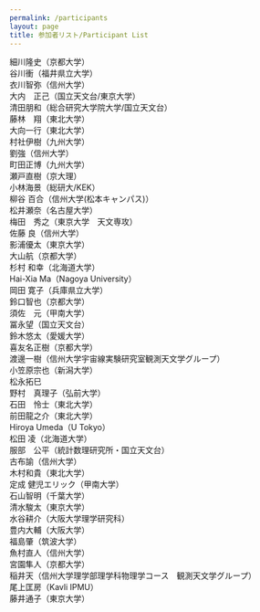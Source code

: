 ```yaml
---
permalink: /participants
layout: page
title: 参加者リスト/Participant List
---
```


細川隆史（京都大学）  
谷川衝（福井県立大学）  
衣川智弥（信州大学）  
大内　正己（国立天文台/東京大学）  
清田朋和（総合研究大学院大学/国立天文台）  
藤林　翔（東北大学）  
大向一行（東北大学）  
村社伊樹（九州大学）  
劉強（信州大学）  
町田正博（九州大学）  
瀬戸直樹（京大理）  
小林海景（総研大/KEK）  
柳谷 百合（信州大学(松本キャンパス)）  
松井瀬奈（名古屋大学）  
梅田　秀之（東京大学　天文専攻）  
佐藤 良（信州大学）  
影浦優太（東京大学）  
大山航（京都大学）  
杉村 和幸（北海道大学）  
Hai-Xia Ma（Nagoya University）  
岡田 寛子（兵庫県立大学）  
鈴口智也（京都大学）  
須佐　元（甲南大学）  
冨永望（国立天文台）  
鈴木悠太（愛媛大学）  
喜友名正樹（京都大学）  
渡邊一樹（信州大学宇宙線実験研究室観測天文学グループ）  
小笠原宗也（新潟大学）  
松永拓巳  
野村　真理子（弘前大学）  
石田　怜士（東北大学）  
前田龍之介（東北大学）  
Hiroya Umeda（U Tokyo）  
松田 凌（北海道大学）  
服部　公平（統計数理研究所・国立天文台）  
古布諭（信州大学）  
木村和貴（東北大学）  
定成 健児エリック（甲南大学）  
石山智明（千葉大学）  
清水駿太（東京大学）  
水谷耕介（大阪大学理学研究科）  
豊内大輔（大阪大学）  
福島肇（筑波大学）  
魚村直人（信州大学）  
宮園隼人（京都大学）  
稲井天（信州大学理学部理学科物理学コース　観測天文学グループ）  
尾上匡房（Kavli IPMU）  
藤井通子（東京大学）

